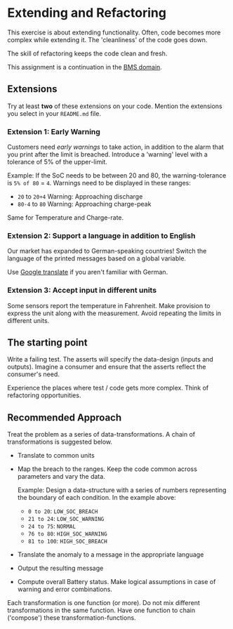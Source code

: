 # Extending and Refactoring

This exercise is about extending functionality.
Often, code becomes more complex while extending it.
The 'cleanliness' of the code goes down.

The skill of refactoring keeps the code clean and fresh.

This assignment is a continuation in the [BMS domain](bms-domain.md).

## Extensions

Try at least **two** of these extensions on your code.
Mention the extensions you select in your `README.md` file.

### Extension 1: Early Warning
Customers need _early warnings_ to take action,
in addition to the alarm that you print after the limit is breached.
Introduce a 'warning' level with a tolerance of 5% of the upper-limit.

Example: If the SoC needs to be between 20 and 80, the warning-tolerance is `5% of 80` = `4`.
Warnings need to be displayed in these ranges:
- `20` to `20+4` Warning: Approaching discharge
- `80-4` to `80` Warning: Approaching charge-peak

Same for Temperature and Charge-rate.

### Extension 2: Support a language in addition to English

Our market has expanded to German-speaking countries!
Switch the language of the printed messages based on a global variable.

Use [Google translate](https://translate.google.com/?sl=en&tl=de&op=translate)
if you aren't familiar with German.

### Extension 3: Accept input in different units

Some sensors report the temperature in Fahrenheit.
Make provision to express the unit along with the measurement.
Avoid repeating the limits in different units.

## The starting point

Write a failing test. The asserts will specify the data-design (inputs and outputs). Imagine a consumer and ensure that the asserts reflect the consumer's need.

Experience the places where test / code gets more complex. Think of refactoring opportunities.

## Recommended Approach

Treat the problem as a series of data-transformations.
A chain of transformations is suggested below.

- Translate to common units

- Map the breach to the ranges. Keep the code common across parameters and vary the data.
    
    Example: Design a data-structure with a series of numbers representing the boundary of each condition.
    In the example above: 
    - `0 to 20`: `LOW_SOC_BREACH`
    - `21 to 24`: `LOW_SOC_WARNING`
    - `24 to 75`: `NORMAL`
    - `76 to 80`: `HIGH_SOC_WARNING`
    - `81 to 100`: `HIGH_SOC_BREACH`

- Translate the anomaly to a message in the appropriate language

- Output the resulting message

- Compute overall Battery status. Make logical assumptions in case of warning and error combinations.

Each transformation is one function (or more).
Do not mix different transformations in the same function.
Have one function to chain ('compose') these transformation-functions.
